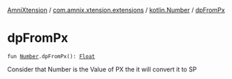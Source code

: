 [AmniXtension](../../index.md) / [com.amnix.xtension.extensions](../index.md) / [kotlin.Number](index.md) / [dpFromPx](./dp-from-px.md)

# dpFromPx

`fun `[`Number`](https://kotlinlang.org/api/latest/jvm/stdlib/kotlin/-number/index.html)`.dpFromPx(): `[`Float`](https://kotlinlang.org/api/latest/jvm/stdlib/kotlin/-float/index.html)

Consider that Number is the Value of PX the it will convert it to SP

